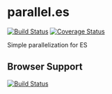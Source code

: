 # parallel.es
[![Build Status](https://travis-ci.org/DatenMetzgerX/parallel.es.svg?branch=master)](https://travis-ci.org/DatenMetzgerX/parallel.es)
[![Coverage Status](https://coveralls.io/repos/github/DatenMetzgerX/parallel.es/badge.svg?branch=master)](https://coveralls.io/github/DatenMetzgerX/parallel.es?branch=master)

Simple parallelization for ES

## Browser Support
[![Build Status](https://saucelabs.com/browser-matrix/micha.svg)](https://saucelabs.com/beta/builds/a36952687d054e21b065ae08f318fad1)
